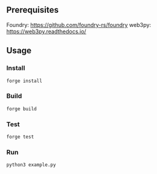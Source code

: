 
## Prerequisites

Foundry: https://github.com/foundry-rs/foundry
web3py: https://web3py.readthedocs.io/

## Usage

### Install

```shell
forge install
```

### Build

```shell
forge build
```

### Test

```shell
forge test
```

### Run

```shell
python3 example.py
```
